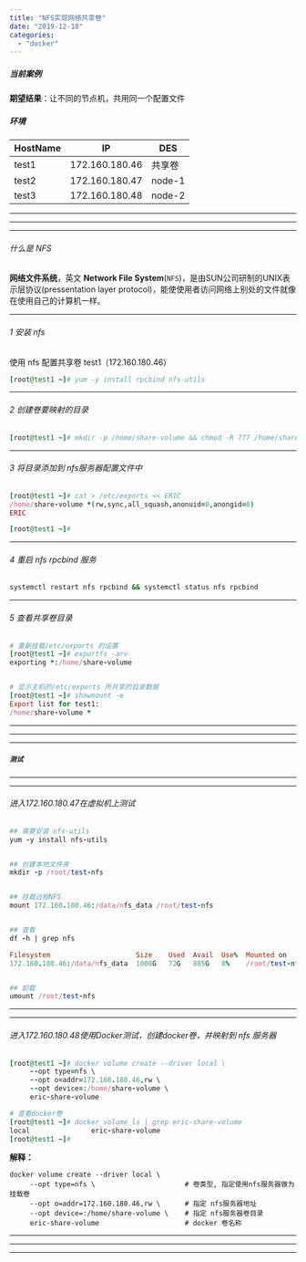 ```yaml
---
title: "NFS实现网络共享卷"
date: "2019-12-18"
categories: 
  - "docker"
---
```


##### 当前案例

**期望结果**：让不同的节点机，共用同一个配置文件

##### 环境

| HostName | IP | DES |
| --- | --- | --- |
| test1 | 172.160.180.46 | 共享卷 |
| test2 | 172.160.180.47 | node-1 |
| test3 | 172.160.180.48 | node-2 |

* * *

* * *

* * *

###### 什么是 NFS

**网络文件系统**，英文 **Network File System**(`NFS`)，是由SUN公司研制的UNIX表示层协议(pressentation layer protocol)，能使使用者访问网络上别处的文件就像在使用自己的计算机一样。

* * *

###### 1 安装 nfs

使用 nfs 配置共享卷 test1（172.160.180.46）

```ruby
[root@test1 ~]# yum -y install rpcbind nfs-utils
```

* * *

###### 2 创建卷要映射的目录

```ruby
[root@test1 ~]# mkdir -p /home/share-volume && chmod -R 777 /home/share-volume
```

* * *

###### 3 将目录添加到 nfs服务器配置文件中

```ruby
[root@test1 ~]# cat > /etc/exports << ERIC
/home/share-volume *(rw,sync,all_squash,anonuid=0,anongid=0)
ERIC

[root@test1 ~]#
```

* * *

###### 4 重启 nfs rpcbind 服务

```ruby
systemctl restart nfs rpcbind && systemctl status nfs rpcbind
```

* * *

###### 5 查看共享卷目录

```ruby
# 重新挂载/etc/exports 的设置
[root@test1 ~]# exportfs -arv
exporting *:/home/share-volume


# 显示主机的/etc/exports 所共享的目录数据
[root@test1 ~]# showmount -e
Export list for test1:
/home/share-volume *

```

* * *

* * *

* * *

##### `测试`

* * *

* * *

###### 进入172.160.180.47在虚拟机上测试

```ruby
## 需要安装 nfs-utils
yum -y install nfs-utils


## 创建本地文件夹
mkdir -p /root/test-nfs


## 挂载远程NFS
mount 172.160.180.46:/data/nfs_data /root/test-nfs


## 查看
df -h | grep nfs

Filesystem                     Size    Used  Avail  Use%  Mounted on
172.160.180.46:/data/nfs_data  1008G   72G   885G   8%    /root/test-nfs


## 卸载
umount /root/test-nfs

```

* * *

* * *

###### 进入172.160.180.48使用Docker测试，创建docker卷，并映射到 nfs 服务器

```ruby
[root@test1 ~]# docker volume create --driver local \
     --opt type=nfs \
     --opt o=addr=172.160.180.46,rw \
     --opt device=:/home/share-volume \
     eric-share-volume

# 查看docker卷
[root@test1 ~]# docker volume ls | grep eric-share-volume
local               eric-share-volume
[root@test1 ~]#
```

**解释：**

```
docker volume create --driver local \
     --opt type=nfs \                      # 卷类型, 指定使用nfs服务器做为挂载卷
     --opt o=addr=172.160.180.46,rw \      # 指定 nfs服务器地址
     --opt device=:/home/share-volume \    # 指定 nfs服务器卷目录
     eric-share-volume                     # docker 卷名称
```

* * *

* * *

* * *
